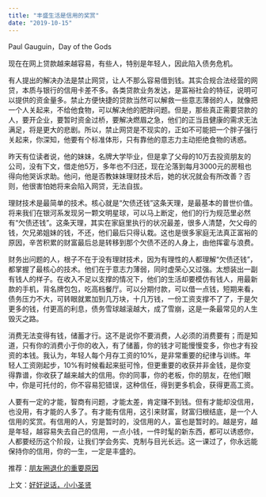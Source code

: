 ```yaml
---
title: "丰盛生活是信用的奖赏"
date: "2019-10-15"
---
```


Paul Gauguin，Day of the Gods

  

现在在网上贷款越来越容易，有些人，特别是年轻人，因此陷入债务危机。  

  

有人提出的解决办法是禁止网贷，让人不那么容易借到钱。其实合规合法经营的网贷，本质与银行的信用卡差不多。各类贷款业务发达，是富裕社会的特征，说明可以提供的资金量多。禁止方便快捷的贷款当然可以解救一些意志薄弱的人，就像把一个人关起来，不给他食物，可以解决他的肥胖问题。但是，那些真正需要贷款的人，要开企业，要暂时资金过桥，要解决燃眉之急，他们的正当且健康的需求无法满足，将是更大的悲剧。所以，禁止网贷是不现实的，正如不可能把一个胖子强行关起来，你深知，他要有个标准体形，只有靠他的意志力主动拒绝食物的诱惑。

  

昨天有位读者说，他的妹妹，名牌大学毕业，但是拿了父母的10万去投资朋友的公司，没有下文，借走他5万，多年也不归还，现在沦落到每月3000元的房租也得向他哭诉求助。他问，他是否教妹妹理财技术后，她的状况就会有所改善？否则，他很害怕她将来会陷入网贷，无法自拔。

  

理财技术是最简单的技术。核心就是“欠债还钱”这条天理，是最基本的普世价值。将来我们在银河系发现另一颗文明星球，可以马上断定，他们的行为规范里必然有“欠债还钱”。这条天理，其实在家庭里执行的状况最差，很多人清楚，欠父母的钱，欠兄弟姐妹的钱，不还，他们最后只得认栽。这也是很多家庭无法真正富裕的原因，辛苦积累的财富最后总是转移到那个欠债不还的人身上，由他挥霍与浪费。

  

财务出问题的人，根子不在于没有理财技术，因为有理性的人都理解“欠债还钱”，都掌握了最核心的技术。他们在于意志力薄弱，同时虚荣心又过强。太想装出一副有钱人的样子。在收入不足以支撑的情况下，他们的生活却要模仿有钱人，用最新款的手机，背名牌包包，吃高档餐厅。可以分期付款，可以借一点钱，短期来看，债务压力不大，可转眼就累加到几万块，十几万钱，一份工资支撑不了了，于是欠更多的钱，付更高的利息，债务雪球越滚越大，成了雪崩，这是一条最常见的人生毁灭之路。

  

消费无法变得有钱，储蓄才行。这不是说你不要消费，人必须的消费要有；而是知道，只有你的消费小于你的收入，有了储蓄，你的钱才可能慢慢变多，你也才有投资的本钱。我认为，年轻人每个月存工资的10%，是非常重要的纪律与训练。年轻人工资刚起步，10%有时候看起来挺可怜，但更重要的收获并非金钱，是你变得靠谱，你收获了越来越大的信用。你的同事，你的老板，你的朋友，在他们眼中，你是可托付的，你不容易犯错误，这种信任，得到更多机会，获得更高工资。

  

人要有一定的才能，智商有问题，才能太差，肯定赚不到钱。但有才能却没信用，也没用，有才能的人多了。有才能有信用，这引来财富，财富归根结底，是一个人信用的奖赏。有信用的人，穷是暂时的，没信用的人，富也是暂时的。越是穷，越是年轻，越容易失去自己的信用，一点小钱，一件时髦的新东西，都可以诱惑你，人都要经历这个阶段，让我们学会务实、克制与目光长远。这一课过了，你永远能保持你的信用，你的一生，一定是丰盛的。

  

推荐：[朋友圈退化的重要原因](http://mp.weixin.qq.com/s?__biz=MjM5NDU0Mjk2MQ==&mid=2651622944&idx=1&sn=8bfa4ea01f0f7b44b8248ec53b55327b&chksm=bd7e0a3e8a0983283b2877e52e49181579043ddde93595b6477688d8a0b6b509bcaf3f208495&scene=21#wechat_redirect)  

上文：[好好说话，小小圣贤](http://mp.weixin.qq.com/s?__biz=MjM5NDU0Mjk2MQ==&mid=2651635391&idx=1&sn=b7b55ba948de5706477e6e146aa7f052&chksm=bd7e3aa18a09b3b73065f23428b03bbbeca70a12a714dc9e15daf0aaef52dbb66835565e78d5&scene=21#wechat_redirect)
